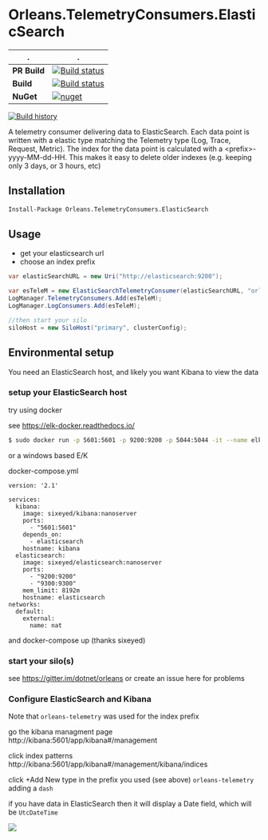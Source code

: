 # Orleans.TelemetryConsumers.ElasticSearch


| . | . |
| --- | --- |
| **PR Build** | [![Build status](https://ci.appveyor.com/api/projects/status/vtv4y6n8hmdbsrl5?svg=true)](https://ci.appveyor.com/project/OrleansContrib/orleans-telemetryconsumers-elasticsearch) |
| **Build** | [![Build status](https://ci.appveyor.com/api/projects/status/vtv4y6n8hmdbsrl5/branch/master?svg=true)](https://ci.appveyor.com/project/OrleansContrib/orleans-telemetryconsumers-elasticsearch/branch/master) |
| **NuGet** | [![nuget](https://img.shields.io/nuget/v/Orleans.TelemetryConsumers.ElasticSearch.svg)](https://www.nuget.org/packages/Orleans.TelemetryConsumers.ElasticSearch/) |
   
[![Build history](https://buildstats.info/appveyor/chart/OrleansContrib/orleans-telemetryconsumers-elasticsearch)](https://ci.appveyor.com/project/OrleansContrib/orleans-telemetryconsumers-elasticsearch/history)


A telemetry consumer delivering data to ElasticSearch.  Each data point is written with a elastic type matching the Telemetry type (Log, Trace, Request, Metric).  The index for the data point is calculated with a \<prefix\>-yyyy-MM-dd-HH.  This makes it easy to delete older indexes (e.g. keeping only 3 days, or 3 hours, etc)

## Installation

```ps
Install-Package Orleans.TelemetryConsumers.ElasticSearch
```

## Usage

* get your elasticsearch url
* choose an index prefix


```cs
var elasticSearchURL = new Uri("http://elasticsearch:9200");

var esTeleM = new ElasticSearchTelemetryConsumer(elasticSearchURL, "orleans-telemetry");
LogManager.TelemetryConsumers.Add(esTeleM);
LogManager.LogConsumers.Add(esTeleM);

//then start your silo
siloHost = new SiloHost("primary", clusterConfig);
```

## Environmental setup

You need an ElasticSearch host, and likely you want Kibana to view the data

### setup your ElasticSearch host

try using docker

see https://elk-docker.readthedocs.io/

```bash
$ sudo docker run -p 5601:5601 -p 9200:9200 -p 5044:5044 -it --name elk sebp/elk
```
or a windows based E/K

docker-compose.yml

```
version: '2.1'

services:
  kibana:
    image: sixeyed/kibana:nanoserver
    ports: 
      - "5601:5601"
    depends_on:
      - elasticsearch
    hostname: kibana
  elasticsearch:
    image: sixeyed/elasticsearch:nanoserver
    ports:
      - "9200:9200"
      - "9300:9300"
    mem_limit: 8192m
    hostname: elasticsearch
networks:
  default:
    external:
      name: nat
```

and docker-compose up (thanks sixeyed)

### start your silo(s)

see https://gitter.im/dotnet/orleans or create an issue here for problems

### Configure ElasticSearch and Kibana

Note that `orleans-telemetry` was used for the index prefix

go the kibana managment page
http://kibana:5601/app/kibana#/management

click index patterns
http://kibana:5601/app/kibana#/management/kibana/indices

click +Add New
type in the prefix you used (see above) `orleans-telemetry` adding a `dash`

if you have data in ElasticSearch then it will display a Date field, which will be `UtcDateTime`


![](ES_metrics.png?raw=true)



